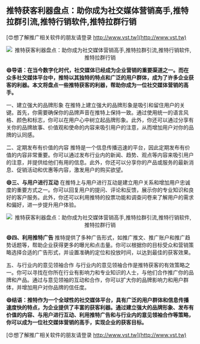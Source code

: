 ## **推特获客利器盘点：助你成为社交媒体营销高手,推特拉群引流,推特行销软件,推特拉群行销**

[😍想了解推广相关软件的朋友请登录 http://www.vst.tw](http://www.vst.tw)

 <center><img src="https://vst.tw/MP4/tuiguang/png/6.png" alt="推特获客利器盘点：助你成为社交媒体营销高手,推特拉群引流,推特行销软件,推特拉群行销"></center>

**😄导语：在当今数字化时代，社交媒体已经成为企业营销的重要渠道之一。而在众多社交媒体平台中，推特以其独特的特点和广泛的用户群体，成为了许多企业获客的利器。本文将盘点一些推特获客的利器，帮助你成为一位社交媒体营销的高手。**

一、建立强大的品牌形象
在推特上建立强大的品牌形象是吸引和留住用户的关键。首先，你需要确保你的品牌声音在推特上保持一致。通过使用统一的语言风格、颜色和标志，你可以在用户心中树立起品牌形象。此外，你还可以通过分享有关你的品牌故事、价值观和使命的内容来吸引用户的注意，从而增加用户对你的品牌的认同感。

二、定期发布有价值的内容
推特是一个信息传播迅速的平台，因此定期发布有价值的内容非常重要。你可以通过发布行业内的新闻、趋势、观点等内容来吸引用户的注意，并提供给他们有用的信息。此外，你还可以分享你的产品或服务的最新消息、促销活动和优惠等内容，激发用户的购买欲望。

**😄三、与用户进行互动**
在推特上与用户进行互动是建立用户关系和增加用户忠诚度的重要方式之一。你可以回复用户的提问、评论和反馈，展示你的专业知识和良好的客户服务。此外，你还可以利用推特的投票功能和调查问卷来了解用户的需求和偏好，进一步提升用户体验。

 <center><img src="https://vst.tw/MP4/tuiguang/png/5.png" alt="推特获客利器盘点：助你成为社交媒体营销高手,推特拉群引流,推特行销软件,推特拉群行销"></center>

**😄四、利用推特广告**
推特提供了多种广告形式，如推广推文、推广账户和推广趋势话题等，帮助企业获得更多的曝光和点击量。你可以根据你的目标受众和营销策略选择合适的广告形式，并设置准确的定位和投放时间，以达到最佳的获客效果。

五、与行业内的意见领袖合作
与行业内的意见领袖合作是推特获客的有效策略之一。你可以寻找在你所在行业有影响力和专业知识的人士，与他们合作推广你的品牌和产品。通过与意见领袖的互动和合作，你可以扩大你的品牌影响力和用户群体，并增加用户对你品牌的信任度。

**😄结语：推特作为一个全球性的社交媒体平台，具有广泛的用户群体和信息传播速度快的特点，为企业提供了丰富的获客利器。通过建立强大的品牌形象、发布有价值的内容、与用户进行互动、利用推特广告和与行业内的意见领袖合作等策略，你可以成为一位社交媒体营销的高手，实现企业的获客目标。**

[😍想了解推广相关软件的朋友请登录 http://www.vst.tw](http://www.vst.tw)



